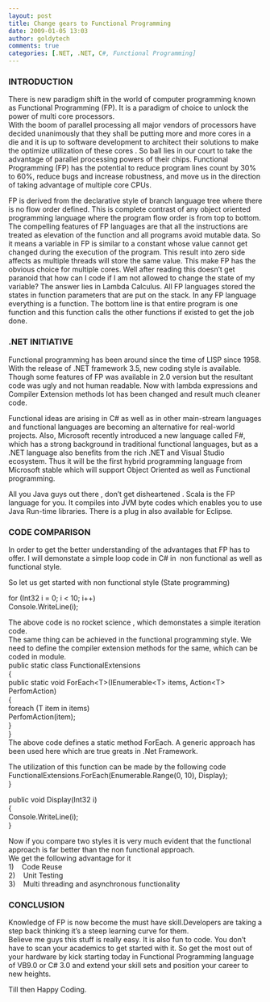 ```yaml
---
layout: post
title: Change gears to Functional Programming
date: 2009-01-05 13:03
author: goldytech
comments: true
categories: [.NET, .NET, C#, Functional Programming]
---
```

<h3>INTRODUCTION</h3>  <p>There is new paradigm shift in the world of computer programming known as Functional Programming (FP). It is a paradigm of choice to unlock the power of multi core processors.   <br />With the boom of parallel processing all major vendors of processors have decided unanimously that they shall be putting more and more cores in a die and it is up to software development to architect their solutions to make the optimize utilization of these cores . So ball lies in our court to take the advantage of parallel processing powers of their chips. Functional Programming (FP) has the potential to reduce program lines count by 30% to 60%, reduce bugs and increase robustness, and move us in the direction of taking advantage of multiple core CPUs.</p>  <p>FP is derived from the declarative style of branch language tree where there is no flow order defined. This is complete contrast of any object oriented programming language where the program flow order is from top to bottom.   <br />The compelling features of FP languages are that all the instructions are treated as elevation of the function and all programs avoid mutable data. So it means a variable in FP is similar to a constant whose value cannot get changed during the execution of the program. This result into zero side affects as multiple threads will store the same value. This make FP has the obvious choice for multiple cores. Well after reading this doesn’t get paranoid that how can I code if I am not allowed to change the state of my variable? The answer lies in Lambda Calculus. All FP languages stored the states in function parameters that are put on the stack. In any FP language everything is a function. The bottom line is that entire program is one function and this function calls the other functions if existed to get the job done.</p>  <h3>.NET INITIATIVE</h3>  <p>Functional programming has been around since the time of LISP since 1958.   <br />With the release of .NET framework 3.5, new coding style is available. Though some features of FP was available in 2.0 version but the resultant code was ugly and not human readable. Now with lambda expressions and Compiler Extension methods lot has been changed and result much cleaner code.</p>  <p>Functional ideas are arising in C# as well as in other main-stream languages and functional languages are becoming an alternative for real-world projects. Also, Microsoft recently introduced a new language called F#, which has a strong background in traditional functional languages, but as a .NET language also benefits from the rich .NET and Visual Studio ecosystem. Thus it will be the first hybrid programming language from Microsoft stable which will support Object Oriented as well as Functional programming.</p>  <p>All you Java guys out there , don’t get disheartened . Scala is the FP language for you. It compiles into JVM byte codes which enables you to use Java Run-time libraries. There is a plug in also available for Eclipse.</p>  <h3>CODE COMPARISON</h3>  <p>In order to get the better understanding of the advantages that FP has to offer. I will demonstate a simple loop code in C# in&#160; non functional as well as functional style.</p>  <p>So let us get started with non functional style (State programming)</p>  <p>for (Int32 i = 0; i &lt; 10; i++)   <br />Console.WriteLine(i);</p>  <p>The above code is no rocket science , which demonstates a simple iteration code.   <br />The same thing can be achieved in the functional programming style. We need to define the compiler extension methods for the same, which can be coded in module.    <br />public static class FunctionalExtensions    <br />{    <br />public static void ForEach&lt;T&gt;(IEnumerable&lt;T&gt; items, Action&lt;T&gt; PerfomAction)    <br />{    <br />foreach (T item in items)    <br />PerfomAction(item);    <br />}    <br />}    <br />The above code defines a static method ForEach. A generic approach has been used here which are true greats in .Net Framework.</p>  <p>The utilization of this function can be made by the following code   <br />FunctionalExtensions.ForEach(Enumerable.Range(0, 10), Display);    <br />}</p>  <p>public void Display(Int32 i)   <br />{    <br />Console.WriteLine(i);    <br />}</p>  <p>Now if you compare two styles it is very much evident that the functional approach is far better than the non functional approach.   <br />We get the following advantage for it    <br />1)&#160;&#160;&#160; Code Reuse    <br />2)&#160;&#160;&#160; Unit Testing    <br />3)&#160;&#160;&#160; Multi threading and asynchronous functionality</p>  <h3>CONCLUSION</h3>  <p>Knowledge of FP is now become the must have skill.Developers are taking a step back thinking it’s a steep learning curve for them.   <br />Believe me guys this stuff is really easy. It is also fun to code. You don’t have to scan your academics to get started with it. So get the most out of your hardware by kick starting today in Functional Programming language of VB9.0 or C# 3.0 and extend your skill sets and position your career to new heights.</p>  <p>Till then Happy Coding.</p>
